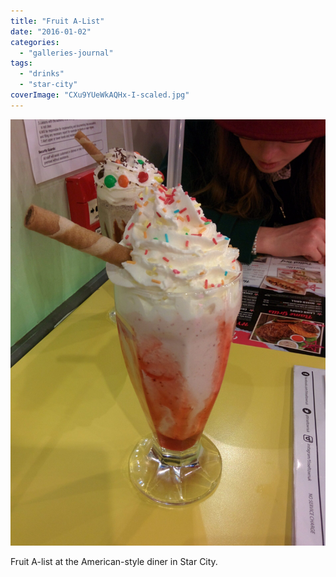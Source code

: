 ```yaml
---
title: "Fruit A-List"
date: "2016-01-02"
categories: 
  - "galleries-journal"
tags: 
  - "drinks"
  - "star-city"
coverImage: "CXu9YUeWkAQHx-I-scaled.jpg"
---
```


[![](images/CXu9YUeWkAQHx-I-scaled.jpg)](https://davidpeach.co.uk/wp-content/uploads/2023/05/CXu9YUeWkAQHx-I-scaled.jpg)

Fruit A-list at the American-style diner in Star City.
